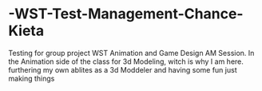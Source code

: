 # -WST-Test-Management-Chance-Kieta
Testing for group project
WST Animation and Game Design AM Session. In the Animation side of the class for 3d Modeling, witch is why I am here. furthering my own ablites as a 3d Moddeler and having some fun just making things
